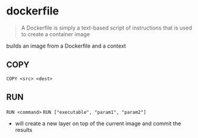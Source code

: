 # dockerfile

> A Dockerfile is simply a text-based script of instructions that is used to create a container image

builds an image from a Dockerfile and a context

## COPY

`COPY <src> <dest>`

## RUN

`RUN <command>`
`RUN ["executable", "param1", "param2"]`

- will create a new layer on top of the current image and commit the results